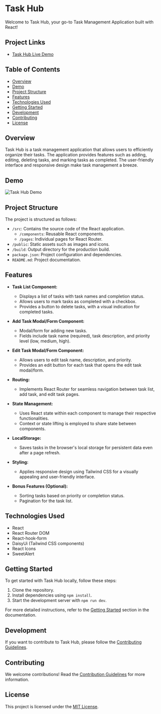 # Task Hub

Welcome to Task Hub, your go-to Task Management Application built with React!

## Project Links

- [Task Hub Live Demo](https://your-task-hub-demo-link.com/)

## Table of Contents

- [Overview](#overview)
- [Demo](#demo)
- [Project Structure](#project-structure)
- [Features](#features)
- [Technologies Used](#technologies-used)
- [Getting Started](#getting-started)
- [Development](#development)
- [Contributing](#contributing)
- [License](#license)

## Overview

Task Hub is a task management application that allows users to efficiently organize their tasks. The application provides features such as adding, editing, deleting tasks, and marking tasks as completed. The user-friendly interface and responsive design make task management a breeze.

## Demo

![Task Hub Demo]("/Task-Hub.png)

## Project Structure

The project is structured as follows:

- `/src`: Contains the source code of the React application.
  - `/components`: Reusable React components.
  - `/pages`: Individual pages for React Router.
- `/public`: Static assets such as images and icons.
- `/build`: Output directory for the production build.
- `package.json`: Project configuration and dependencies.
- `README.md`: Project documentation.

## Features

- **Task List Component:**

  - Displays a list of tasks with task names and completion status.
  - Allows users to mark tasks as completed with a checkbox.
  - Provides a button to delete tasks, with a visual indication for completed tasks.

- **Add Task Modal/Form Component:**

  - Modal/form for adding new tasks.
  - Fields include task name (required), task description, and priority level (low, medium, high).

- **Edit Task Modal/Form Component:**

  - Allows users to edit task name, description, and priority.
  - Provides an edit button for each task that opens the edit task modal/form.

- **Routing:**

  - Implements React Router for seamless navigation between task list, add task, and edit task pages.

- **State Management:**

  - Uses React state within each component to manage their respective functionalities.
  - Context or state lifting is employed to share state between components.

- **LocalStorage:**

  - Saves tasks in the browser's local storage for persistent data even after a page refresh.

- **Styling:**

  - Applies responsive design using Tailwind CSS for a visually appealing and user-friendly interface.

- **Bonus Features (Optional):**
  - Sorting tasks based on priority or completion status.
  - Pagination for the task list.

## Technologies Used

- React
- React Router DOM
- React-hook-form
- DaisyUi (Tailwind CSS components)
- React Icons
- SweetAlert

## Getting Started

To get started with Task Hub locally, follow these steps:

1. Clone the repository.
2. Install dependencies using `npm install`.
3. Start the development server with `npm run dev`.

For more detailed instructions, refer to the [Getting Started](#getting-started) section in the documentation.

## Development

If you want to contribute to Task Hub, please follow the [Contributing Guidelines](CONTRIBUTING.md).

## Contributing

We welcome contributions! Read the [Contribution Guidelines](CONTRIBUTING.md) for more information.

## License

This project is licensed under the [MIT License](LICENSE).
